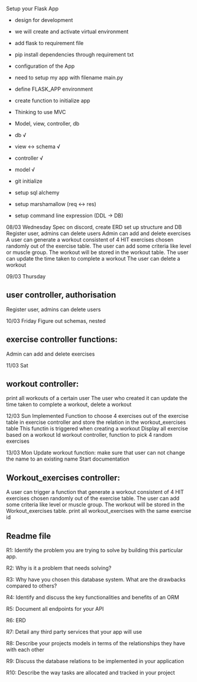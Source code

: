 Setup your Flask App
- design for development
- we will create and activate virtual environment
- add flask to requirement file
- pip install dependencies through requirement txt
- configuration of the App
- need to setup my app with filename main.py
- define FLASK_APP environment
- create function to initialize app

- Thinking to use MVC
- Model, view, controller, db
- db √
- view  <-> schema √
- controller √
- model √

- git initialize

- setup sql alchemy
- setup marshamallow (req <-> res)
- setup command line expression (DDL -> DB)


08/03 Wednesday
Spec on discord, create ERD
set up structure and DB
    Register user, admins can delete users
    Admin can add and delete exercises
    A user can generate a workout consistent of 4 HIT exercises chosen randomly out of the exercise table. The user can add some criteria like level or muscle group.
    The workout will be stored in the workout table.
    The user can update the time taken to complete a workout
    The user can delete a workout

09/03 Thursday
## user controller, authorisation
Register user, admins can delete users

10/03 Friday
Figure out schemas, nested
## exercise controller functions:
Admin can add and delete exercises

11/03 Sat
## workout controller:
print all workouts of a certain user
The user who created it can update the time taken to complete a workout, delete a workout

12/03 Sun
Implemented Function to choose 4 exercises out of the exercise table in exercise controller and store the relation in the workout_exercises table
This functin is triggered when creating a workout
Display all exercise based on a workout Id workout controller, function to pick 4 random exercises

13/03 Mon
Update workout function: make sure that user can not change the name to an existing name
Start documentation


## Workout_exercises controller:
A user can trigger a function that generate a workout consistent of 4 HIT exercises chosen randomly out of the exercise table.
The user can add some criteria like level or muscle group.
The workout will be stored in the Workout_exercises table.
print all workout_exercises with the same exercise id



## Readme file

R1: Identify the problem you are trying to solve by building this particular app.

R2: Why is it a problem that needs solving?

R3: Why have you chosen this database system. What are the drawbacks compared to others?

R4: Identify and discuss the key functionalities and benefits of an ORM

R5: Document all endpoints for your API

R6: ERD

R7:  Detail any third party services that your app will use

R8: Describe your projects models in terms of the relationships they have with each other

R9: Discuss the database relations to be implemented in your application

R10: Describe the way tasks are allocated and tracked in your project